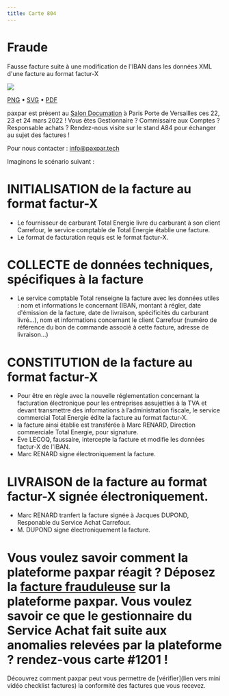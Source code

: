 ```yaml
---
title: Carte 804
---
```


# Fraude

Fausse facture suite à une modification de l'IBAN dans les données  XML d'une facture au format factur-X


![](https://media.paxpar.tech/ludi/card_804_recto.png)

[PNG](https://media.paxpar.tech/ludi/card_804_recto.png) • [SVG](https://media.paxpar.tech/ludi/card_804_recto.svg) • [PDF](https://media.paxpar.tech/ludi/card_804_recto.pdf)

paxpar est présent au [Salon Documation](https://www.documation.fr/info_societe/527/paxpartech.html) à Paris Porte de Versailles ces 22, 23 et 24 mars 2022 ! Vous êtes Gestionnaire ? Commissaire aux Comptes ? Responsable achats ? Rendez-nous visite sur le stand A84 pour échanger au sujet des factures !

Pour nous contacter : info@paxpar.tech

Imaginons le  scénario suivant :
# INITIALISATION de la facture au format factur-X
  - Le fournisseur de carburant Total Energie livre du carburant à son client Carrefour, le service comptable de Total Energie établie une facture.  
  - Le format de facturation requis est le format factur-X.

# COLLECTE de données techniques, spécifiques à la facture 
  - Le service comptable Total renseigne la facture avec les données utiles : nom et informations le concernant (IBAN, montant à régler, date d'émission de la facture, date de livraison, spécificités du carburant livré...), nom et informations concernant le client Carrefour (numéro de référence du bon de commande associé à cette facture, adresse de livraison...) 

# CONSTITUTION de la facture au format factur-X
  - Pour être en règle avec la nouvelle réglementation concernant la facturation électronique pour les entreprises assujetties à la TVA et devant transmettre des informations à l’administration fiscale, le service commercial Total Energie édite la facture au format factur-X.
  - la facture ainsi établie est transférée à Marc RENARD, Direction commerciale Total Energie, pour signature.
  - Ève LECOQ, faussaire, intercepte la facture et modifie les données factur-X de l'IBAN.
  - Marc RENARD signe électroniquement la facture.

# LIVRAISON de la facture au format factur-X signée électroniquement.
  - Marc RENARD tranfert la facture signée à Jacques DUPOND, Responable du Service Achat Carrefour.
  - M. DUPOND signe électroniquement la facture. 

# Vous voulez savoir comment la plateforme paxpar réagit ? Déposez la [facture frauduleuse](/pdf/lorem_inv7_106.pdf) sur la plateforme paxpar. Vous voulez savoir ce que le gestionnaire du Service Achat fait suite aux anomalies relevées par la plateforme ? rendez-vous carte #1201 !
Découvrez comment paxpar peut vous permettre de [vérifier](lien vers mini vidéo checklist factures) la conformité des factures que vous recevez.
  


